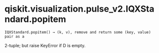 # qiskit.visualization.pulse\_v2.IQXStandard.popitem

`IQXStandard.popitem() → (k, v), remove and return some (key, value) pair as a`

2-tuple; but raise KeyError if D is empty.
